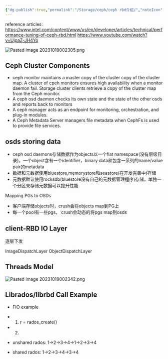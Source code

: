 ```yaml
---
{"dg-publish":true,"permalink":"/Storage/ceph/ceph rbd介绍/","noteIcon":"3","created":"","updated":""}
---
```


reference articles:
https://www.intel.com/content/www/us/en/developer/articles/technical/performance-tuning-of-ceph-rbd.html
https://www.youtube.com/watch?v=UjpaZ-JH4Yo

![Pasted image 20231019002305.png](/img/user/pics/Pasted%20image%2020231019002305.png)

## Ceph Cluster Components
<style> .container {font-family: sans-serif; text-align: center;} .button-wrapper button {z-index: 1;height: 40px; width: 100px; margin: 10px;padding: 5px;} .excalidraw .App-menu_top .buttonList { display: flex;} .excalidraw-wrapper { height: 800px; margin: 50px; position: relative;} :root[dir="ltr"] .excalidraw .layer-ui__wrapper .zen-mode-transition.App-menu_bottom--transition-left {transform: none;} </style><script src="https://cdn.jsdelivr.net/npm/react@17/umd/react.production.min.js"></script><script src="https://cdn.jsdelivr.net/npm/react-dom@17/umd/react-dom.production.min.js"></script><script type="text/javascript" src="https://cdn.jsdelivr.net/npm/@excalidraw/excalidraw@0/dist/excalidraw.production.min.js"></script><div id="Drawing_2023-10-19_1237.02.excalidraw.md1"></div><script>(function(){const InitialData={"type":"excalidraw","version":2,"source":"https://github.com/zsviczian/obsidian-excalidraw-plugin/releases/tag/1.9.19","elements":[{"id":"PLWM80RJVP7Kmw8cXhYM_","type":"rectangle","x":-296.66796875,"y":-115.12109375,"width":73,"height":35,"angle":0,"strokeColor":"#1e1e1e","backgroundColor":"transparent","fillStyle":"hachure","strokeWidth":1,"strokeStyle":"solid","roughness":1,"opacity":100,"groupIds":[],"frameId":null,"roundness":{"type":3},"seed":235242497,"version":124,"versionNonce":20685519,"isDeleted":false,"boundElements":[{"type":"text","id":"JMQzVJ8M"}],"updated":1697690462616,"link":null,"locked":false},{"id":"JMQzVJ8M","type":"text","x":-286.7379455566406,"y":-110.12109375,"width":53.13995361328125,"height":25,"angle":0,"strokeColor":"#1e1e1e","backgroundColor":"transparent","fillStyle":"hachure","strokeWidth":1,"strokeStyle":"solid","roughness":1,"opacity":100,"groupIds":[],"frameId":null,"roundness":null,"seed":1349949729,"version":77,"versionNonce":2078274977,"isDeleted":false,"boundElements":null,"updated":1697690462616,"link":null,"locked":false,"text":"OSDs","rawText":"OSDs","fontSize":20,"fontFamily":1,"textAlign":"center","verticalAlign":"middle","baseline":18,"containerId":"PLWM80RJVP7Kmw8cXhYM_","originalText":"OSDs","lineHeight":1.25},{"id":"igsJk3CLAlnLUztxXm3Zi","type":"rectangle","x":-195.810546875,"y":-129.76171875,"width":100,"height":60,"angle":0,"strokeColor":"#1e1e1e","backgroundColor":"transparent","fillStyle":"hachure","strokeWidth":1,"strokeStyle":"solid","roughness":1,"opacity":100,"groupIds":[],"frameId":null,"roundness":{"type":3},"seed":1895496705,"version":223,"versionNonce":712798447,"isDeleted":false,"boundElements":[{"type":"text","id":"NED06pch"}],"updated":1697690462616,"link":null,"locked":false},{"id":"NED06pch","type":"text","x":-186.7905044555664,"y":-112.26171875,"width":81.95991516113281,"height":25,"angle":0,"strokeColor":"#1e1e1e","backgroundColor":"transparent","fillStyle":"hachure","strokeWidth":1,"strokeStyle":"solid","roughness":1,"opacity":100,"groupIds":[],"frameId":null,"roundness":null,"seed":1239566721,"version":244,"versionNonce":510826881,"isDeleted":false,"boundElements":null,"updated":1697690462616,"link":null,"locked":false,"text":"Monitors","rawText":"Monitors","fontSize":20,"fontFamily":1,"textAlign":"center","verticalAlign":"middle","baseline":18,"containerId":"igsJk3CLAlnLUztxXm3Zi","originalText":"Monitors","lineHeight":1.25},{"id":"S5X0gM19pqbnVF95Q0nQA","type":"rectangle","x":-65.037109375,"y":-122.73828125,"width":104,"height":60,"angle":0,"strokeColor":"#1e1e1e","backgroundColor":"transparent","fillStyle":"hachure","strokeWidth":1,"strokeStyle":"solid","roughness":1,"opacity":100,"groupIds":[],"frameId":null,"roundness":{"type":3},"seed":1606923087,"version":136,"versionNonce":717126415,"isDeleted":false,"boundElements":[{"type":"text","id":"P6a5jzxe"}],"updated":1697690462616,"link":null,"locked":false},{"id":"P6a5jzxe","type":"text","x":-58.917076110839844,"y":-105.23828125,"width":91.75993347167969,"height":25,"angle":0,"strokeColor":"#1e1e1e","backgroundColor":"transparent","fillStyle":"hachure","strokeWidth":1,"strokeStyle":"solid","roughness":1,"opacity":100,"groupIds":[],"frameId":null,"roundness":null,"seed":799780879,"version":157,"versionNonce":1120256353,"isDeleted":false,"boundElements":null,"updated":1697690462616,"link":null,"locked":false,"text":"Managers","rawText":"Managers","fontSize":20,"fontFamily":1,"textAlign":"center","verticalAlign":"middle","baseline":18,"containerId":"S5X0gM19pqbnVF95Q0nQA","originalText":"Managers","lineHeight":1.25},{"id":"bmMLTJ9M-vRZnLzoT0bbN","type":"rectangle","x":67.544921875,"y":-116.140625,"width":76,"height":41,"angle":0,"strokeColor":"#1e1e1e","backgroundColor":"transparent","fillStyle":"hachure","strokeWidth":1,"strokeStyle":"solid","roughness":1,"opacity":100,"groupIds":[],"frameId":null,"roundness":{"type":3},"seed":1346723777,"version":230,"versionNonce":108675375,"isDeleted":false,"boundElements":[{"type":"text","id":"YALHS840"}],"updated":1697690462616,"link":null,"locked":false},{"id":"YALHS840","type":"text","x":84.65493774414062,"y":-108.140625,"width":41.77996826171875,"height":25,"angle":0,"strokeColor":"#1e1e1e","backgroundColor":"transparent","fillStyle":"hachure","strokeWidth":1,"strokeStyle":"solid","roughness":1,"opacity":100,"groupIds":[],"frameId":null,"roundness":null,"seed":1630927713,"version":102,"versionNonce":1713958209,"isDeleted":false,"boundElements":null,"updated":1697690462616,"link":null,"locked":false,"text":"MDs","rawText":"MDs","fontSize":20,"fontFamily":1,"textAlign":"center","verticalAlign":"middle","baseline":18,"containerId":"bmMLTJ9M-vRZnLzoT0bbN","originalText":"MDs","lineHeight":1.25},{"id":"cwFG09sSKi0StA_pTQCbP","type":"ellipse","x":-320.63671875,"y":-225.83984375,"width":505.2265625,"height":276.9921875,"angle":0,"strokeColor":"#1e1e1e","backgroundColor":"transparent","fillStyle":"hachure","strokeWidth":1,"strokeStyle":"solid","roughness":1,"opacity":100,"groupIds":[],"frameId":null,"roundness":{"type":2},"seed":530716527,"version":135,"versionNonce":521683791,"isDeleted":false,"boundElements":null,"updated":1697690462616,"link":null,"locked":false},{"id":"i5fzhWux","type":"text","x":-104.359375,"y":-203.80078125,"width":69.52935791015625,"height":42.695312500000014,"angle":0,"strokeColor":"#2f9e44","backgroundColor":"transparent","fillStyle":"hachure","strokeWidth":1,"strokeStyle":"solid","roughness":1,"opacity":100,"groupIds":[],"frameId":null,"roundness":null,"seed":39753455,"version":127,"versionNonce":822300527,"isDeleted":false,"boundElements":null,"updated":1697691448723,"link":null,"locked":false,"text":"ceph","rawText":"ceph","fontSize":34.156250000000014,"fontFamily":1,"textAlign":"left","verticalAlign":"top","baseline":30,"containerId":null,"originalText":"ceph","lineHeight":1.25},{"id":"E5YMKldG","type":"text","x":-104.75,"y":-108.9375,"width":10,"height":25,"angle":0,"strokeColor":"#1e1e1e","backgroundColor":"transparent","fillStyle":"hachure","strokeWidth":1,"strokeStyle":"solid","roughness":1,"opacity":100,"groupIds":[],"frameId":null,"roundness":null,"seed":775003695,"version":15,"versionNonce":164517313,"isDeleted":true,"boundElements":null,"updated":1697690462616,"link":null,"locked":false,"text":"","rawText":"","fontSize":20,"fontFamily":1,"textAlign":"left","verticalAlign":"top","baseline":18,"containerId":null,"originalText":"","lineHeight":1.25},{"id":"iH7imlcM","type":"text","x":-40.75,"y":-200.9375,"width":10,"height":25,"angle":0,"strokeColor":"#1e1e1e","backgroundColor":"transparent","fillStyle":"hachure","strokeWidth":1,"strokeStyle":"solid","roughness":1,"opacity":100,"groupIds":[],"frameId":null,"roundness":null,"seed":777424289,"version":15,"versionNonce":351338863,"isDeleted":true,"boundElements":null,"updated":1697690462616,"link":null,"locked":false,"text":"","rawText":"","fontSize":20,"fontFamily":1,"textAlign":"left","verticalAlign":"top","baseline":18,"containerId":null,"originalText":"","lineHeight":1.25},{"id":"mhiI8kePT7Ao-yyJ1SQgl","type":"freedraw","x":-76.58203125,"y":-195.96875,"width":0.0001,"height":0.0001,"angle":0,"strokeColor":"#1e1e1e","backgroundColor":"transparent","fillStyle":"hachure","strokeWidth":1,"strokeStyle":"solid","roughness":1,"opacity":100,"groupIds":[],"frameId":null,"roundness":null,"seed":216370895,"version":16,"versionNonce":799887617,"isDeleted":true,"boundElements":null,"updated":1697690462616,"link":null,"locked":false,"points":[[0,0],[0.0001,0.0001]],"pressures":[],"simulatePressure":true,"lastCommittedPoint":[0.0001,0.0001]},{"id":"Kd-F5DamDPnkCpOmB-7wG","type":"freedraw","x":-76.58203125,"y":-195.96875,"width":0.0001,"height":0.0001,"angle":0,"strokeColor":"#1e1e1e","backgroundColor":"transparent","fillStyle":"hachure","strokeWidth":1,"strokeStyle":"solid","roughness":1,"opacity":100,"groupIds":[],"frameId":null,"roundness":null,"seed":517713199,"version":15,"versionNonce":1695431137,"isDeleted":true,"boundElements":null,"updated":1697690461823,"link":null,"locked":false,"points":[[0,0],[0.0001,0.0001]],"pressures":[],"simulatePressure":true,"lastCommittedPoint":[0.0001,0.0001]},{"id":"fec-FaLniKEoA1zAQkfuD","type":"freedraw","x":-60.51953125,"y":-195.96875,"width":0.0001,"height":0.0001,"angle":0,"strokeColor":"#1e1e1e","backgroundColor":"transparent","fillStyle":"hachure","strokeWidth":1,"strokeStyle":"solid","roughness":1,"opacity":100,"groupIds":[],"frameId":null,"roundness":null,"seed":1603659663,"version":14,"versionNonce":1032941487,"isDeleted":true,"boundElements":null,"updated":1697690460967,"link":null,"locked":false,"points":[[0,0],[0.0001,0.0001]],"pressures":[],"simulatePressure":true,"lastCommittedPoint":[0.0001,0.0001]},{"id":"LcDqjdj_7diuUhOul80Jg","type":"freedraw","x":-60.51953125,"y":-195.96875,"width":0.0001,"height":0.0001,"angle":0,"strokeColor":"#1e1e1e","backgroundColor":"transparent","fillStyle":"hachure","strokeWidth":1,"strokeStyle":"solid","roughness":1,"opacity":100,"groupIds":[],"frameId":null,"roundness":null,"seed":364494319,"version":13,"versionNonce":666783407,"isDeleted":true,"boundElements":null,"updated":1697690460228,"link":null,"locked":false,"points":[[0,0],[0.0001,0.0001]],"pressures":[],"simulatePressure":true,"lastCommittedPoint":[0.0001,0.0001]},{"id":"9NsJ4XADCngjBeaSNIPxV","type":"freedraw","x":-70.80859375,"y":-194.54296875,"width":0.0001,"height":0.0001,"angle":0,"strokeColor":"#2f9e44","backgroundColor":"transparent","fillStyle":"hachure","strokeWidth":1,"strokeStyle":"solid","roughness":1,"opacity":100,"groupIds":[],"frameId":null,"roundness":null,"seed":1170243617,"version":12,"versionNonce":1359367393,"isDeleted":true,"boundElements":null,"updated":1697690459455,"link":null,"locked":false,"points":[[0,0],[0.0001,0.0001]],"pressures":[],"simulatePressure":true,"lastCommittedPoint":[0.0001,0.0001]},{"id":"kEO-ehrfnnvC-zWXZDRlO","type":"freedraw","x":-70.80859375,"y":-194.54296875,"width":0.0001,"height":0.0001,"angle":0,"strokeColor":"#2f9e44","backgroundColor":"transparent","fillStyle":"hachure","strokeWidth":1,"strokeStyle":"solid","roughness":1,"opacity":100,"groupIds":[],"frameId":null,"roundness":null,"seed":1441236929,"version":11,"versionNonce":1477797377,"isDeleted":true,"boundElements":null,"updated":1697690458735,"link":null,"locked":false,"points":[[0,0],[0.0001,0.0001]],"pressures":[],"simulatePressure":true,"lastCommittedPoint":[0.0001,0.0001]},{"id":"rsH3r6qE3fZ67HgB1ozvb","type":"freedraw","x":-70.80859375,"y":-194.54296875,"width":0.0001,"height":0.0001,"angle":0,"strokeColor":"#2f9e44","backgroundColor":"transparent","fillStyle":"hachure","strokeWidth":1,"strokeStyle":"solid","roughness":1,"opacity":100,"groupIds":[],"frameId":null,"roundness":null,"seed":1582576481,"version":9,"versionNonce":1719642543,"isDeleted":true,"boundElements":null,"updated":1697690455276,"link":null,"locked":false,"points":[[0,0],[0.0001,0.0001]],"pressures":[],"simulatePressure":true,"lastCommittedPoint":[0.0001,0.0001]},{"id":"WEzm2I8gvKpUP4s7cmUam","type":"freedraw","x":-70.80859375,"y":-194.54296875,"width":0.0001,"height":0.0001,"angle":0,"strokeColor":"#2f9e44","backgroundColor":"transparent","fillStyle":"hachure","strokeWidth":1,"strokeStyle":"solid","roughness":1,"opacity":100,"groupIds":[],"frameId":null,"roundness":null,"seed":398000897,"version":8,"versionNonce":1800181871,"isDeleted":true,"boundElements":null,"updated":1697690454641,"link":null,"locked":false,"points":[[0,0],[0.0001,0.0001]],"pressures":[],"simulatePressure":true,"lastCommittedPoint":[0.0001,0.0001]},{"id":"mYQqK0ffyVl4QABv4VYg2","type":"freedraw","x":-70.80859375,"y":-194.54296875,"width":0.0001,"height":0.0001,"angle":0,"strokeColor":"#2f9e44","backgroundColor":"transparent","fillStyle":"hachure","strokeWidth":1,"strokeStyle":"solid","roughness":1,"opacity":100,"groupIds":[],"frameId":null,"roundness":null,"seed":702052001,"version":7,"versionNonce":1717480289,"isDeleted":true,"boundElements":null,"updated":1697690453907,"link":null,"locked":false,"points":[[0,0],[0.0001,0.0001]],"pressures":[],"simulatePressure":true,"lastCommittedPoint":[0.0001,0.0001]},{"id":"jZwtHsJXaw_cxA6e2BMMz","type":"freedraw","x":-61.41796875,"y":-195.38671875,"width":0.0001,"height":0.0001,"angle":0,"strokeColor":"#2f9e44","backgroundColor":"transparent","fillStyle":"hachure","strokeWidth":1,"strokeStyle":"solid","roughness":1,"opacity":100,"groupIds":[],"frameId":null,"roundness":null,"seed":1166347841,"version":6,"versionNonce":110923969,"isDeleted":true,"boundElements":null,"updated":1697690453230,"link":null,"locked":false,"points":[[0,0],[0.0001,0.0001]],"pressures":[],"simulatePressure":true,"lastCommittedPoint":[0.0001,0.0001]},{"id":"XxtIcpKY3uDOmqZB-dy4o","type":"freedraw","x":-23.984375,"y":-186.73828125,"width":0.0001,"height":0.0001,"angle":0,"strokeColor":"#2f9e44","backgroundColor":"transparent","fillStyle":"hachure","strokeWidth":1,"strokeStyle":"solid","roughness":1,"opacity":100,"groupIds":[],"frameId":null,"roundness":null,"seed":2124499425,"version":5,"versionNonce":1675277903,"isDeleted":true,"boundElements":null,"updated":1697690452536,"link":null,"locked":false,"points":[[0,0],[0.0001,0.0001]],"pressures":[],"simulatePressure":true,"lastCommittedPoint":[0.0001,0.0001]},{"id":"HVC1IhULA-xSHy0IcgGty","type":"freedraw","x":-76.48046875,"y":259.0546875,"width":0.0001,"height":0.0001,"angle":0,"strokeColor":"#2f9e44","backgroundColor":"transparent","fillStyle":"hachure","strokeWidth":1,"strokeStyle":"solid","roughness":1,"opacity":100,"groupIds":[],"frameId":null,"roundness":null,"seed":1713351041,"version":4,"versionNonce":1350341839,"isDeleted":true,"boundElements":null,"updated":1697690450910,"link":null,"locked":false,"points":[[0,0],[0.0001,0.0001]],"pressures":[],"simulatePressure":true,"lastCommittedPoint":[0.0001,0.0001]},{"id":"ty8BbejP_DNFYkEvpgaAQ","type":"freedraw","x":-268.23828125,"y":250.40234375,"width":0.0001,"height":0.0001,"angle":0,"strokeColor":"#2f9e44","backgroundColor":"transparent","fillStyle":"hachure","strokeWidth":1,"strokeStyle":"solid","roughness":1,"opacity":100,"groupIds":[],"frameId":null,"roundness":null,"seed":459054031,"version":4,"versionNonce":80231759,"isDeleted":true,"boundElements":null,"updated":1697690458069,"link":null,"locked":false,"points":[[0,0],[0.0001,0.0001]],"pressures":[],"simulatePressure":true,"lastCommittedPoint":[0.0001,0.0001]}],"appState":{"theme":"light","viewBackgroundColor":"#ffffff","currentItemStrokeColor":"#2f9e44","currentItemBackgroundColor":"transparent","currentItemFillStyle":"hachure","currentItemStrokeWidth":1,"currentItemStrokeStyle":"solid","currentItemRoughness":1,"currentItemOpacity":100,"currentItemFontFamily":1,"currentItemFontSize":20,"currentItemTextAlign":"left","currentItemStartArrowhead":null,"currentItemEndArrowhead":"arrow","scrollX":417.25,"scrollY":436.0625,"zoom":{"value":1},"currentItemRoundness":"round","gridSize":null,"gridColor":{"Bold":"#C9C9C9FF","Regular":"#EDEDEDFF"},"currentStrokeOptions":null,"previousGridSize":null,"frameRendering":{"enabled":true,"clip":true,"name":true,"outline":true}},"files":{}};InitialData.scrollToContent=true;App=()=>{const e=React.useRef(null),t=React.useRef(null),[n,i]=React.useState({width:void 0,height:void 0});return React.useEffect(()=>{i({width:t.current.getBoundingClientRect().width,height:t.current.getBoundingClientRect().height});const e=()=>{i({width:t.current.getBoundingClientRect().width,height:t.current.getBoundingClientRect().height})};return window.addEventListener("resize",e),()=>window.removeEventListener("resize",e)},[t]),React.createElement(React.Fragment,null,React.createElement("div",{className:"excalidraw-wrapper",ref:t},React.createElement(ExcalidrawLib.Excalidraw,{ref:e,width:n.width,height:n.height,initialData:InitialData,viewModeEnabled:!0,zenModeEnabled:!0,gridModeEnabled:!1})))},excalidrawWrapper=document.getElementById("Drawing_2023-10-19_1237.02.excalidraw.md1");ReactDOM.render(React.createElement(App),excalidrawWrapper);})();</script>
- ceph monitor maintains a master copy of the cluster copy of the cluster map. A cluster of cpeh monitors ensures high availability when a monitor daemon fail. Storage cluster clients retrieve a copy of the cluster map from the Ceph monitor.
- A ceph osd daemon checks its own state and the state of the other osds and reports back to monitors
- A ceph manager acts as an endpoint for monitoring, orchestration, and plug-in modules.
- A Ceph Metadata Server managers file metadata when CephFs is used to provide file services.
## osds storing data
- ceph osd daemons存储数据作为objects以一个flat namespace(没有层级目录)，一个object含有一个identifier，binary data和包含一系列的name/value pair的metadata
- 数据和元数据使用bluestore,memorystore和seastore(在开发完善中)存储
- 元数据默认使用rocksdb(bluestore没有自己的元数据管理程序)存储，单独一个分区来存储元数据可以提升性能

Mapping PGs to OSDs
- 客户端存储objects时，crush会将objects map到PG上
- 每一个pool有一些pgs， crush会动态的将pgs map到osds

## client-RBD IO Layer
逐层下发

ImageDispatchLayer
ObjectDispatchLayer

## Threads Model
![Pasted image 20231019002342.png](/img/user/pics/Pasted%20image%2020231019002342.png)

## Librados/librbd Call Example
- FIO example
- 1. r = rados_create()
- 2. 

- unshared rados: 1->2->3->4->1->2->3->4
- shared rados: 1->2->3->4->3->4